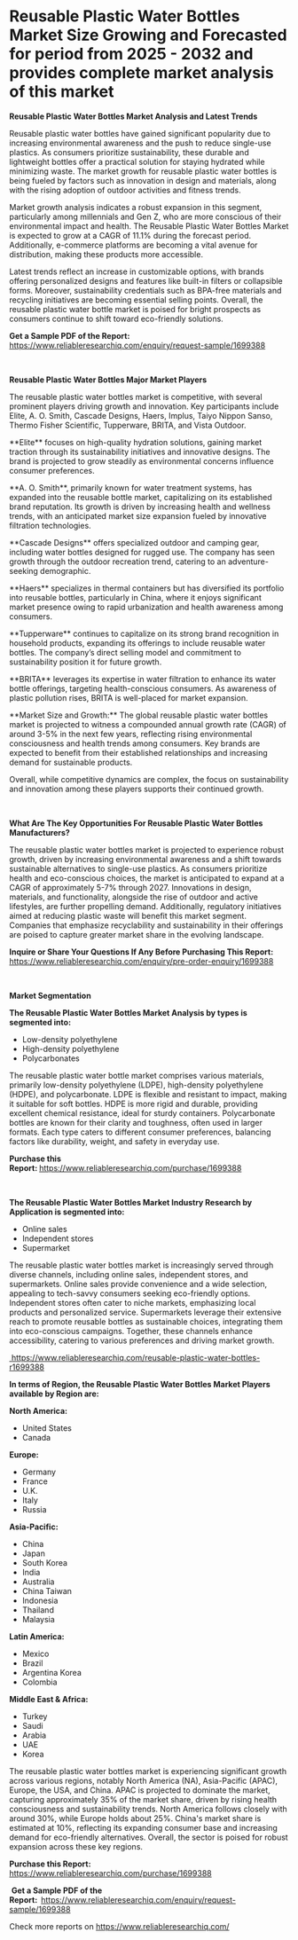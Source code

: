 <p><h1>Reusable Plastic Water Bottles Market Size Growing and Forecasted for period from 2025 - 2032 and provides complete market analysis of this market</h1></p><p><strong>Reusable Plastic Water Bottles Market Analysis and Latest Trends</strong></p>
<p><p>Reusable plastic water bottles have gained significant popularity due to increasing environmental awareness and the push to reduce single-use plastics. As consumers prioritize sustainability, these durable and lightweight bottles offer a practical solution for staying hydrated while minimizing waste. The market growth for reusable plastic water bottles is being fueled by factors such as innovation in design and materials, along with the rising adoption of outdoor activities and fitness trends.</p><p>Market growth analysis indicates a robust expansion in this segment, particularly among millennials and Gen Z, who are more conscious of their environmental impact and health. The Reusable Plastic Water Bottles Market is expected to grow at a CAGR of 11.1% during the forecast period. Additionally, e-commerce platforms are becoming a vital avenue for distribution, making these products more accessible. </p><p>Latest trends reflect an increase in customizable options, with brands offering personalized designs and features like built-in filters or collapsible forms. Moreover, sustainability credentials such as BPA-free materials and recycling initiatives are becoming essential selling points. Overall, the reusable plastic water bottle market is poised for bright prospects as consumers continue to shift toward eco-friendly solutions.</p></p>
<p><strong>Get a Sample PDF of the Report:&nbsp;</strong> <a href="https://www.reliableresearchiq.com/enquiry/request-sample/1699388?utm_campaign=3046&utm_medium=2&utm_source=Github&utm_content=ia&utm_term=27032025&utm_id=reusable-plastic-water-bottles">https://www.reliableresearchiq.com/enquiry/request-sample/1699388</a></p>
<p>&nbsp;</p>
<p><strong>Reusable Plastic Water Bottles Major Market Players</strong></p>
<p><p>The reusable plastic water bottles market is competitive, with several prominent players driving growth and innovation. Key participants include Elite, A. O. Smith, Cascade Designs, Haers, Implus, Taiyo Nippon Sanso, Thermo Fisher Scientific, Tupperware, BRITA, and Vista Outdoor.</p><p>**Elite** focuses on high-quality hydration solutions, gaining market traction through its sustainability initiatives and innovative designs. The brand is projected to grow steadily as environmental concerns influence consumer preferences.</p><p>**A. O. Smith**, primarily known for water treatment systems, has expanded into the reusable bottle market, capitalizing on its established brand reputation. Its growth is driven by increasing health and wellness trends, with an anticipated market size expansion fueled by innovative filtration technologies.</p><p>**Cascade Designs** offers specialized outdoor and camping gear, including water bottles designed for rugged use. The company has seen growth through the outdoor recreation trend, catering to an adventure-seeking demographic.</p><p>**Haers** specializes in thermal containers but has diversified its portfolio into reusable bottles, particularly in China, where it enjoys significant market presence owing to rapid urbanization and health awareness among consumers.</p><p>**Tupperware** continues to capitalize on its strong brand recognition in household products, expanding its offerings to include reusable water bottles. The company’s direct selling model and commitment to sustainability position it for future growth.</p><p>**BRITA** leverages its expertise in water filtration to enhance its water bottle offerings, targeting health-conscious consumers. As awareness of plastic pollution rises, BRITA is well-placed for market expansion.</p><p>**Market Size and Growth:** The global reusable plastic water bottles market is projected to witness a compounded annual growth rate (CAGR) of around 3-5% in the next few years, reflecting rising environmental consciousness and health trends among consumers. Key brands are expected to benefit from their established relationships and increasing demand for sustainable products. </p><p>Overall, while competitive dynamics are complex, the focus on sustainability and innovation among these players supports their continued growth.</p></p>
<p>&nbsp;</p>
<p><strong>What Are The Key Opportunities For Reusable Plastic Water Bottles Manufacturers?</strong></p>
<p><p>The reusable plastic water bottles market is projected to experience robust growth, driven by increasing environmental awareness and a shift towards sustainable alternatives to single-use plastics. As consumers prioritize health and eco-conscious choices, the market is anticipated to expand at a CAGR of approximately 5-7% through 2027. Innovations in design, materials, and functionality, alongside the rise of outdoor and active lifestyles, are further propelling demand. Additionally, regulatory initiatives aimed at reducing plastic waste will benefit this market segment. Companies that emphasize recyclability and sustainability in their offerings are poised to capture greater market share in the evolving landscape.</p></p>
<p><strong>Inquire or Share Your Questions If Any Before Purchasing This Report:</strong> <a href="https://www.reliableresearchiq.com/enquiry/pre-order-enquiry/1699388?utm_campaign=3046&utm_medium=2&utm_source=Github&utm_content=ia&utm_term=27032025&utm_id=reusable-plastic-water-bottles">https://www.reliableresearchiq.com/enquiry/pre-order-enquiry/1699388</a></p>
<p>&nbsp;</p>
<p><strong>Market Segmentation</strong></p>
<p><strong>The Reusable Plastic Water Bottles Market Analysis by types is segmented into:</strong></p>
<p><ul><li>Low-density polyethylene</li><li>High-density polyethylene</li><li>Polycarbonates</li></ul></p>
<p><p>The reusable plastic water bottle market comprises various materials, primarily low-density polyethylene (LDPE), high-density polyethylene (HDPE), and polycarbonate. LDPE is flexible and resistant to impact, making it suitable for soft bottles. HDPE is more rigid and durable, providing excellent chemical resistance, ideal for sturdy containers. Polycarbonate bottles are known for their clarity and toughness, often used in larger formats. Each type caters to different consumer preferences, balancing factors like durability, weight, and safety in everyday use.</p></p>
<p><strong>Purchase this Report:&nbsp;</strong><a href="https://www.reliableresearchiq.com/purchase/1699388?utm_campaign=3046&utm_medium=2&utm_source=Github&utm_content=ia&utm_term=27032025&utm_id=reusable-plastic-water-bottles">https://www.reliableresearchiq.com/purchase/1699388</a></p>
<p>&nbsp;</p>
<p><strong>The Reusable Plastic Water Bottles Market Industry Research by Application is segmented into:</strong></p>
<p><ul><li>Online sales</li><li>Independent stores</li><li>Supermarket</li></ul></p>
<p><p>The reusable plastic water bottles market is increasingly served through diverse channels, including online sales, independent stores, and supermarkets. Online sales provide convenience and a wide selection, appealing to tech-savvy consumers seeking eco-friendly options. Independent stores often cater to niche markets, emphasizing local products and personalized service. Supermarkets leverage their extensive reach to promote reusable bottles as sustainable choices, integrating them into eco-conscious campaigns. Together, these channels enhance accessibility, catering to various preferences and driving market growth.</p></p>
<p><a href="https://www.reliableresearchiq.com/reusable-plastic-water-bottles-r1699388?utm_campaign=3046&utm_medium=2&utm_source=Github&utm_content=ia&utm_term=27032025&utm_id=reusable-plastic-water-bottles">&nbsp;https://www.reliableresearchiq.com/reusable-plastic-water-bottles-r1699388</a></p>
<p><strong>In terms of Region, the Reusable Plastic Water Bottles Market Players available by Region are:</strong></p>
<p>
    <p> <strong> North America: </strong>
        <ul>
            <li>United States</li>
            <li>Canada</li>
        </ul>
        </p> 
    <p> <strong> Europe: </strong>
        <ul>
            <li>Germany</li>
            <li>France</li>
            <li>U.K.</li>
            <li>Italy</li>
            <li>Russia</li>
        </ul>
        </p> 
    <p> <strong> Asia-Pacific: </strong>
        <ul>
            <li>China</li>
            <li>Japan</li>
            <li>South Korea</li>
            <li>India</li>
            <li>Australia</li>
            <li>China Taiwan</li>
            <li>Indonesia</li>
            <li>Thailand</li>
            <li>Malaysia</li>
        </ul>
        </p> 
    <p> <strong> Latin America: </strong>
        <ul>
            <li>Mexico</li>
            <li>Brazil</li>
            <li>Argentina Korea</li>
            <li>Colombia</li>
        </ul>
        </p> 
    <p> <strong> Middle East & Africa: </strong>
        <ul>
            <li>Turkey</li>
            <li>Saudi</li>
            <li>Arabia</li>
            <li>UAE</li>
            <li>Korea</li>
        </ul>
    </p>
    </p>
<p><p>The reusable plastic water bottles market is experiencing significant growth across various regions, notably North America (NA), Asia-Pacific (APAC), Europe, the USA, and China. APAC is projected to dominate the market, capturing approximately 35% of the market share, driven by rising health consciousness and sustainability trends. North America follows closely with around 30%, while Europe holds about 25%. China's market share is estimated at 10%, reflecting its expanding consumer base and increasing demand for eco-friendly alternatives. Overall, the sector is poised for robust expansion across these key regions.</p></p>
<p><strong>Purchase this Report: </strong><a href="https://www.reliableresearchiq.com/purchase/1699388?utm_campaign=3046&utm_medium=2&utm_source=Github&utm_content=ia&utm_term=27032025&utm_id=reusable-plastic-water-bottles">https://www.reliableresearchiq.com/purchase/1699388</a></p>
<p>&nbsp;<strong>Get a Sample PDF of the Report:&nbsp;&nbsp;</strong><a href="https://www.reliableresearchiq.com/enquiry/request-sample/1699388?utm_campaign=3046&utm_medium=2&utm_source=Github&utm_content=ia&utm_term=27032025&utm_id=reusable-plastic-water-bottles">https://www.reliableresearchiq.com/enquiry/request-sample/1699388</a></p>
<p><strong></strong></p>
<p>Check more reports on <a href="https://www.reliableresearchiq.com/?utm_campaign=3046&utm_medium=2&utm_source=Github&utm_content=ia&utm_term=27032025&utm_id=reusable-plastic-water-bottles">https://www.reliableresearchiq.com/</a></p>